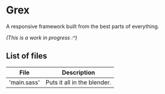 Grex
====
A responsive framework built from the best parts of everything.

_(This is a work in progress :^)_

## List of files

| File | Description |
| ---- | ----------- |
| 'main.sass' | Puts it all in the blender. |
